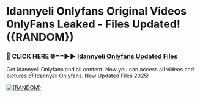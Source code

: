 # Idannyeli Onlyfans Original Videos 0nlyFans Leaked - Files Updated! ({RANDOM})

<h3>🔴 CLICK HERE 🌐==►► <a href="https://betterlinks.top/A2PfLJ" rel="nofollow">Idannyeli Onlyfans Updated Files</a></h3>

Get Idannyeli Onlyfans and all content. Now you can access all videos and pictures of Idannyeli Onlyfans. New Updated Files 2025!

[![{RANDOM}](https://i.imgur.com/ppqm5kG.gif)](https://betterlinks.top/A2PfLJ)